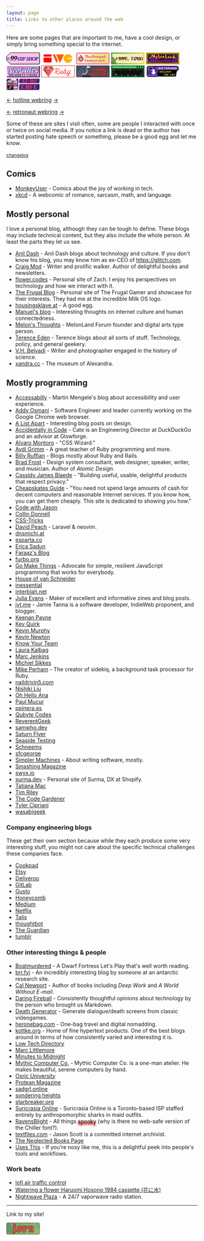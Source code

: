 ```yaml
---
layout: page
title: Links to other places around the web
---
```


Here are some pages that are important to me, have a cool design, or simply bring something special to the internet.

<div class="badge-list" style="margin-bottom: 1em;">
<a href="https://99gifshop.neocities.org"><img src="/assets/images/badges/99-gif-store.png" alt="99 Gif Shop"></a>
<a href="https://indieweb.org"><img src="/assets/images/badges/iwc.png" alt="IndieWeb Camp"></a>
<a href="https://www.thefrugalgamer.net"><img src="/assets/images/badges/frugal-gamer.png" alt="The Frugal Gamer"></a>
<a href="https://libre.town"><img src="/assets/images/badges/libretown.gif" alt="Libre Town"></a>
<a href="https://forum.melonland.net"><img src="/assets/images/badges/melonland-forum.gif" alt="MelonLand Forum"></a>
<a href="https://neocities.org"><img src="/assets/images/badges/neocities.gif" alt="Neocities"></a>
<a href="https://www.ruby-lang.org"><img src="/assets/images/badges/ruby.png" alt="The Ruby programming language"></a>
<a href="https://ruby.social"><img src="/assets/images/badges/ruby-social.png" alt="Ruby Social"></a>
<a href="https://sadgrl.online"><img src="/assets/images/badges/sadgrl.gif" alt="sadgrl.online"></a>
<a href="https://yesterweb.org"><img src="/assets/images/badges/yesterweb.png" alt="Yesterweb.org"></a>
<a href="https://32bit.cafe"><img src="/assets/images/badges/32b.gif" alt="32-bit café"></a>
</div>

<div class="webrings" style="margin-bottom: 1em;">
  <p>
    <a href="https://hotlinewebring.club/jsrn/previous">←</a> <a href="https://hotlinewebring.club">hotline webring</a> <a href="https://hotlinewebring.club/jsrn/next">→</a>
  </p>

  <p>
    <a href='https://webring.dinhe.net/prev/https://jsrn.net'>←</a> <a href="https://webring.dinhe.net">retronaut webring</a> <a href='https://webring.dinhe.net/next/https://jsrn.net'>→</a>
  </p>
</div>

Some of these are sites I visit often, some are people I interacted with once or twice on social media. If you notice a link is dead or the author has started posting hate speech or something, please be a good egg and let me know.

<small>[changelog](https://github.com/jsrn/jsrn.github.io/commits/master/links.md)</small>

## Comics

- [MonkeyUser](https://www.monkeyuser.com) - Comics about the joy of working in tech.
- [xkcd](https://xkcd.com) - A webcomic of romance, sarcasm, math, and language.

## Mostly personal

I love a personal blog, although they can be tough to define. These blogs may include technical content, but they also include the whole person. At least the parts they let us see.

- [Anil Dash](https://anildash.com) - Anil Dash blogs about technology and culture. If you don't know his blog, you may know him as ex-CEO of <https://glitch.com>.
- [Craig Mod](https://craigmod.com) - Writer and prolific walker. Author of delightful books and newsletters.
- [flower.codes](http://flower.codes/) - Personal site of Zach. I enjoy his perspectives on technology and how we interact with it.
- [The Frugal Blog](https://www.thefrugalgamer.net) - Personal site of The Frugal Gamer and showcase for their interests. They had me at the incredible Milk OS logo.
- [housingsklave.at](https://housingsklave.at) - A good egg.
- [Manuel's blog](https://manuelmoreale.com) - Interesting thoughts on internet culture and human connectedness.
- [Melon's Thoughts](https://thoughts.melonking.net) - MelonLand Forum founder and digital arts type person.
- [Terence Eden](https://shkspr.mobi) - Terence blogs about all sorts of stuff. Technology, policy, and general geekery.
- [V.H. Belvadi](https://vhbelvadi.com/) - Writer and photographer engaged in the history of science.
- [xandra.cc](https://xandra.cc) - The museum of Alexandra.

## Mostly programming

- [Accessabilly](https://accessabilly.com) -  Martin Mengele's blog about accessibility and user experience.
- [Addy Osmani](https://addyosmani.com) - Software Engineer and leader currently working on the Google Chrome web browser.
- [A List Apart](https://alistapart.com) - Interesting blog posts on design.
- [Accidentally in Code](https://cate.blog) - Cate is an Engineering Director at DuckDuckGo and an advisor at Glowforge.
- [Alvaro Montoro](http://alvaromontoro.com) - "CSS Wizard."
- [Avdi Grimm](https://avdi.codes/) - A great teacher of Ruby programming and more.
- [Billy Ruffian](https://www.billy-ruffian.co.uk) - Blogs mostly about Ruby and Rails.
- [Brad Frost](https://bradfrost.com/blog/) - Design system consultant, web designer, speaker, writer, and musician. Author of _Atomic Design_.
- [Cassidy James Blaede](https://cassidyjames.com) - "Building useful, usable, delightful products that respect privacy."
- [Cheapskates Guide](https://cheapskatesguide.org) - "You need not spend large amounts of cash for decent computers and reasonable Internet services. If you know how, you can get them cheaply. This site is dedicated to showing you how."
- [Code with Jason](https://www.codewithjason.com)
- [Collin Donnell](https://collindonnell.com)
- [CSS-Tricks](https://css-tricks.com)
- [David Peach](https://blog.davidpeach.me) - Laravel & neovim.
- [dnsmichi.at](https://dnsmichi.at)
- [esparta.co](https://esparta.co)
- [Erica Sadun](https://ericasadun.com)
- [Faraaz's Blog](https://faraazahmad.github.io)
- [furbo.org](https://furbo.org)
- [Go Make Things](https://gomakethings.com/) - Advocate for simple, resilient JavaScript programming that works for everybody.
- [House of van Schneider](https://vanschneider.com)
- [inessential](https://inessential.com)
- [interblah.net](https://interblah.net/)
- [Julia Evans](https://jvns.ca) - Maker of excellent and informative zines and blog posts.
- [jvt.me](https://www.jvt.me) - Jamie Tanna is a software developer, IndieWeb proponent, and blogger.
- [Keenan Payne](https://keenanpayne.com/archive/)
- [Kev Quirk](https://kevquirk.com)
- [Kevin Murphy](https://kevinjmurphy.com)
- [Kevin Newton](https://kddnewton.com)
- [Know Your Team](https://blog.knowyourcompany.com)
- [Laura Kalbag](https://laurakalbag.com)
- [Marc Jenkins](https://marcjenkins.co.uk)
- [Michiel Sikkes](https://www.michielsikkes.com)
- [Mike Perham](https://www.mikeperham.com) - The creator of sidekiq, a background task processor for Ruby.
- [naildrivin5.com](https://naildrivin5.com)
- [Nishiki Liu](https://nshki.com)
- [Oh Hello Ana](https://ohhelloana.blog)
- [Paul Mucur](https://mudge.name)
- [ppinera.es](https://ppinera.es)
- [Qubyte Codes](https://qubyte.codes)
- [ReverentGeek](http://reverentgeek.com)
- [samwho.dev](https://samwho.dev)
- [Saturn Flyer](https://www.saturnflyer.com)
- [Seaside Testing](https://seasidetesting.com)
- [Schneems](https://schneems.com)
- [sfcgeorge](https://www.sfcgeorge.co.uk)
- [Simpler Machines](https://www.simplermachines.com) - About writing software, mostly.
- [Smashing Magazine](https://www.smashingmagazine.com)
- [swyx.io](https://www.swyx.io)
- [surma.dev](https://surma.dev/) - Personal site of Surma, DX at Shopify.
- [Tatiana Mac](https://www.tatianamac.com)
- [Tim Riley](https://timriley.info)
- [The Code Gardener](https://the.codegardener.com)
- [Tyler Cipriani](https://tylercipriani.com)
- [wasabigeek](https://wasabigeek.com)

### Company engineering blogs

These get their own section because while they each produce some very interesting stuff, you might not care about the specific technical challenges these companies face.

- [Cookpad](https://sourcediving.com)
- [Etsy](http://codeascraft.com)
- [Deliveroo](https://deliveroo.engineering)
- [GitLab](https://about.gitlab.com/blog/categories/engineering)
- [Gusto](https://engineering.gusto.com)
- [Honeycomb](https://www.honeycomb.io/blog)
- [Medium](https://medium.engineering)
- [Netflix](https://netflixtechblog.com)
- [Talis](https://engineering.talis.com)
- [thoughtbot](https://thoughtbot.com/blog)
- [The Guardian](https://www.theguardian.com/info/series/engineering-blog)
- [tumblr](http://engineering.tumblr.com)

### Other interesting things & people

- [Boatmurdered](https://lparchive.org/Dwarf-Fortress-Boatmurdered/Introduction/) - A Dwarf Fortress Let's Play that's well worth reading.
- [brr.fyi](https://brr.fyi) - An incredibly interesting blog by someone at an antarctic research site.
- [Cal Newport](https://calnewport.com) - Author of books including _Deep Work_ and _A World Without E-mail_.
- [Daring Fireball](https://daringfireball.net) - Consistently thoughtful opinions about technology by the person who brought us Markdown.
- [Death Generator](https://deathgenerator.com) - Generate dialogue/death screens from classic videogames.
- [heronebag.com](https://heronebag.com) - One-bag travel and digital nomadding.
- [kottke.org](http://kottke.org) - Home of fine hypertext products. One of the best blogs around in terms of how consistently varied and interesting it is.
- [Low Tech Directory](https://emreed.net/LowTech_Directory)
- [Marc Littlemore](https://www.marclittlemore.com)
- [Minutes to Midnight](https://minutestomidnight.co.uk)
- [Mythic Computer Co.](https://www.mythic.computer/) - Mythic Computer Co. is a one-man atelier. He makes beautiful, serene computers by hand.
- [Osric University](https://osric.com/university/index.html)
- [Protean Magazine](https://proteanmag.com)
- [sadgrl.online](https://sadgrl.online)
- [sondering heights](https://buttondown.email/sondering)
- [starbreaker.org](https://starbreaker.org)
- [Suricrasia Online](https://suricrasia.online/) - Suricrasia Online is a Toronto-based ISP staffed entirely by anthropomorphic sharks in maid outfits.
- [RavensBlight](http://ravensblight.com/) - All things <span style="text-shadow: 0 5px 5px darkred, 0 2.5px 2.5px red;">spooky</span> (why is there no web-safe version of the Chiller font?).
- [textfiles.com](http://textfiles.com) - Jason Scott is a committed internet archivist.
- [The Neglected Books Page](https://neglectedbooks.com)
- [Uses This](https://usesthis.com) - If you're nosy like me, this is a delightful peek into people's tools and workflows.

### Work beats

- [lofi air traffic control](https://www.lofiatc.com/?icao=RJAA)
- [Watering a flower Haruomi Hosono 1984 cassette (花に水)](https://www.youtube.com/watch?v=34UutDrXV2Q)
- [Nightwave Plaza](https://plaza.one) - A 24/7 vaporwave radio station.

---

<p>Link to my site!</p>

<div class="badge-list">
<a href="/"><img src="/assets/images/badges/jsrnnet.gif" alt="jsrn.net"></a>
</div>
